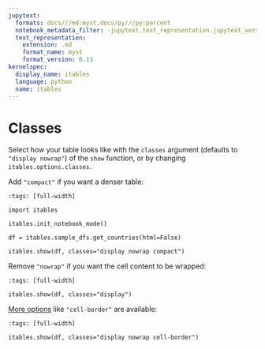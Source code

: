 ```yaml
---
jupytext:
  formats: docs///md:myst,docs/py///py:percent
  notebook_metadata_filter: -jupytext.text_representation.jupytext_version
  text_representation:
    extension: .md
    format_name: myst
    format_version: 0.13
kernelspec:
  display_name: itables
  language: python
  name: itables
---
```


# Classes

Select how your table looks like with the `classes` argument (defaults to `"display nowrap"`) of the `show` function, or by changing `itables.options.classes`.

Add `"compact"` if you want a denser table:

```{code-cell} ipython3
:tags: [full-width]

import itables

itables.init_notebook_mode()

df = itables.sample_dfs.get_countries(html=False)

itables.show(df, classes="display nowrap compact")
```

Remove `"nowrap"` if you want the cell content to be wrapped:

```{code-cell} ipython3
:tags: [full-width]

itables.show(df, classes="display")
```

[More options](https://datatables.net/manual/styling/classes#Table-classes) like `"cell-border"` are available:

```{code-cell} ipython3
:tags: [full-width]

itables.show(df, classes="display nowrap cell-border")
```
